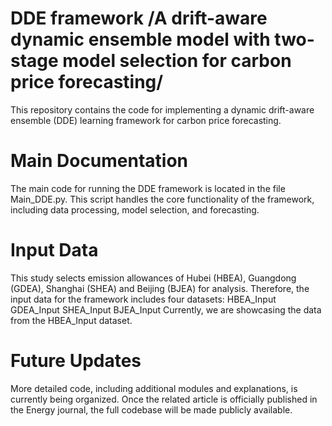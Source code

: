 # DDE framework  /A drift-aware dynamic ensemble model with two-stage model selection for carbon price forecasting/

This repository contains the code for implementing a dynamic drift-aware ensemble (DDE) learning framework for carbon price forecasting.

# Main Documentation
The main code for running the DDE framework is located in the file Main_DDE.py.  This script handles the core functionality of the framework, including data processing, model selection, and forecasting.

# Input Data
This study selects emission allowances of Hubei (HBEA), Guangdong (GDEA), Shanghai (SHEA) and Beijing (BJEA) for analysis. Therefore, the input data for the framework includes four datasets:
HBEA_Input
GDEA_Input
SHEA_Input
BJEA_Input
Currently, we are showcasing the data from the HBEA_Input dataset.

# Future Updates
More detailed code, including additional modules and explanations, is currently being organized.  Once the related article is officially published in the Energy journal, the full codebase will be made publicly available.
